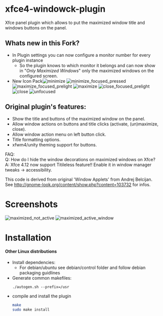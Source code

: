 # xfce4-windowck-plugin
Xfce panel plugin which allows to put the maximized window title and windows buttons on the panel.

## Whats new in this Fork?
* In Plugin settings you can now configure a monitor number for every plugin instance
  * So the plugin knows to which monitor it belongs and can now show in "*Only Maximized Windows*" only the maximized windows on the configured screen.
* New Icon Pack![minimize](https://user-images.githubusercontent.com/22521386/145676169-79b267c9-b882-4eaf-81b7-ef4ee42efb13.png)
![minimize_focused_pressed](https://user-images.githubusercontent.com/22521386/145676170-13caf8f4-eef2-44ea-a409-80a6eb4675d0.png)
![maximize_focused_prelight](https://user-images.githubusercontent.com/22521386/145676173-c0a4e600-518c-4c76-876f-17a938c984ab.png)
![maximize](https://user-images.githubusercontent.com/22521386/145676174-5cdd0655-81f3-4844-9ad6-f68d0e6f8cb3.png)
![close_focused_prelight](https://user-images.githubusercontent.com/22521386/145676175-38d0a02b-65ff-46b6-a2a6-c5e29e1555de.png)
![close](https://user-images.githubusercontent.com/22521386/145676177-f3ff5868-b230-4710-a166-9c630d22ed78.png)
![unfocused](https://user-images.githubusercontent.com/22521386/145676179-f6d52120-8f28-4fd2-a76b-a6d174b63c58.png)

## Original plugin's features:

* Show the title and buttons of the maximized window on the panel.
* Allow window actions on buttons and title clicks (activate, (un)maximize, close).
* Allow window action menu on left button click.
* Title formatting options.
* xfwm4/unity theming support for buttons.

FAQ:  
Q: How do I hide the window decorations on maximized windows on Xfce?  
A: Xfce 4.12 now support Titileless feature!! Enable it in window manager tweaks → accessibility.

This code is derived from original 'Window Applets' from Andrej Belcijan.
See http://gnome-look.org/content/show.php?content=103732 for infos.

# Screenshots
![maximized_not_active](https://user-images.githubusercontent.com/22521386/147162629-86ee5335-a101-43ba-8c3c-a2de675119c0.png)
![maximized_active_window](https://user-images.githubusercontent.com/22521386/147162663-5dd8bc9c-7ede-465b-8777-a0267a5a74dd.png)


# Installation

#### Other Linux distributions

* Install dependencies:
  - For debian/ubuntu see debian/control folder and follow debian packaging guidlines
* Generate common makefiles:
  ```
  ./autogen.sh --prefix=/usr
  ```
* compile and install the plugin
  ```bash
  make
  sudo make install
  ```
